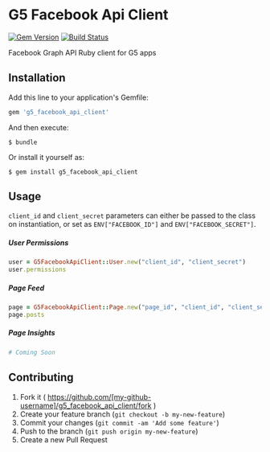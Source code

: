 # G5 Facebook Api Client

[![Gem Version](https://badge.fury.io/rb/g5_facebook_api_client.svg)](http://badge.fury.io/rb/g5_facebook_api_client)
[![Build Status](https://travis-ci.org/G5/g5_facebook_api_client.svg?branch=master)](https://travis-ci.org/G5/g5_facebook_api_client.svg?branch=master)

Facebook Graph API Ruby client for G5 apps

## Installation

Add this line to your application's Gemfile:

```ruby
gem 'g5_facebook_api_client'
```

And then execute:

    $ bundle

Or install it yourself as:

    $ gem install g5_facebook_api_client


## Usage

```client_id``` and ```client_secret``` parameters can either be passed to
the class on instantiation, or set as ```ENV["FACEBOOK_ID"]``` and ```ENV["FACEBOOK_SECRET"]```.

##### User Permissions


```ruby
user = G5FacebookApiClient::User.new("client_id", "client_secret")
user.permissions
```

##### Page Feed


```ruby
page = G5FacebookApiClient::Page.new("page_id", "client_id", "client_secret")
page.posts
```

##### Page Insights


```ruby
# Coming Soon
```


## Contributing

1. Fork it ( https://github.com/[my-github-username]/g5_facebook_api_client/fork )
2. Create your feature branch (`git checkout -b my-new-feature`)
3. Commit your changes (`git commit -am 'Add some feature'`)
4. Push to the branch (`git push origin my-new-feature`)
5. Create a new Pull Request
